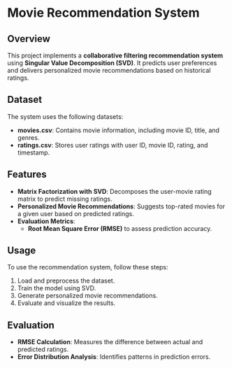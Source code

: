 # Movie Recommendation System

## Overview
This project implements a **collaborative filtering recommendation system** using **Singular Value Decomposition (SVD)**. It predicts user preferences and delivers personalized movie recommendations based on historical ratings.

## Dataset
The system uses the following datasets:
- **movies.csv**: Contains movie information, including movie ID, title, and genres.
- **ratings.csv**: Stores user ratings with user ID, movie ID, rating, and timestamp.

## Features
- **Matrix Factorization with SVD**: Decomposes the user-movie rating matrix to predict missing ratings.
- **Personalized Movie Recommendations**: Suggests top-rated movies for a given user based on predicted ratings.
- **Evaluation Metrics**:
  - **Root Mean Square Error (RMSE)** to assess prediction accuracy.

## Usage
To use the recommendation system, follow these steps:
1. Load and preprocess the dataset.
2. Train the model using SVD.
3. Generate personalized movie recommendations.
4. Evaluate and visualize the results.
   
## Evaluation
- **RMSE Calculation**: Measures the difference between actual and predicted ratings.
- **Error Distribution Analysis**: Identifies patterns in prediction errors.



